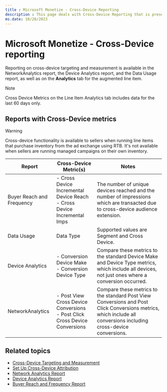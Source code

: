 ```yaml
---
title : Microsoft Monetize - Cross-Device Reporting
description : This page deals with Cross-Device Reporting that is present in the NetworkAnalytics report, the Device Analytics report, the Data Usage report, as well as on the Analytics tab for the augmented line item. 
ms.date: 10/28/2023
---
```



# Microsoft Monetize - Cross-Device reporting

Reporting on cross-device targeting and measurement is available in the
NetworkAnalytics report, the Device Analytics
report, and the Data Usage report, as well as on the
**Analytics** tab for the augmented
line item.

> [!NOTE]
> Cross Device Metrics on the Line Item Analytics tab includes data for the last 60 days only.

## Reports with Cross-Device metrics

> [!WARNING]
> Cross-device functionality is available to sellers when running line items that purchase inventory from the ad exchange using RTB. It's not available when sellers are running managed campaigns on their own inventory.

| Report | Cross-Device Metric(s) | Notes |
|---|---|---|
| Buyer Reach and Frequency | - Cross Device Incremental Device Reach<br> - Cross Device Incremental Imps | The number of unique devices reached and the number of impressions which are transacted due to cross-device audience extension. |
| Data Usage | Data Type | Supported values are Segment and Cross Device. |
| Device Analytics | - Conversion Device Make<br> - Conversion Device Type | Compare these metrics to the standard Device Make and Device Type metrics, which include all devices, not just ones where a conversion occurred. |
| NetworkAnalytics | - Post View Cross Device Conversions<br> - Post Click Cross Device Conversions | Compare these metrics to the standard Post View Conversions and Post Click Conversions metrics, which include all conversions including cross-device conversions. |

## Related topics

- [Cross-Device Targeting and Measurement](cross-device-targeting-and-measurement.md)
- [Set Up Cross-Device Attribution](set-up-cross-device-attribution.md)
- [Network Analytics Report](network-analytics-report.md)
- [Device Analytics Report](device-analytics-report.md)
- [Buyer Reach and Frequency Report](buyer-reach-and-frequency-report.md)
